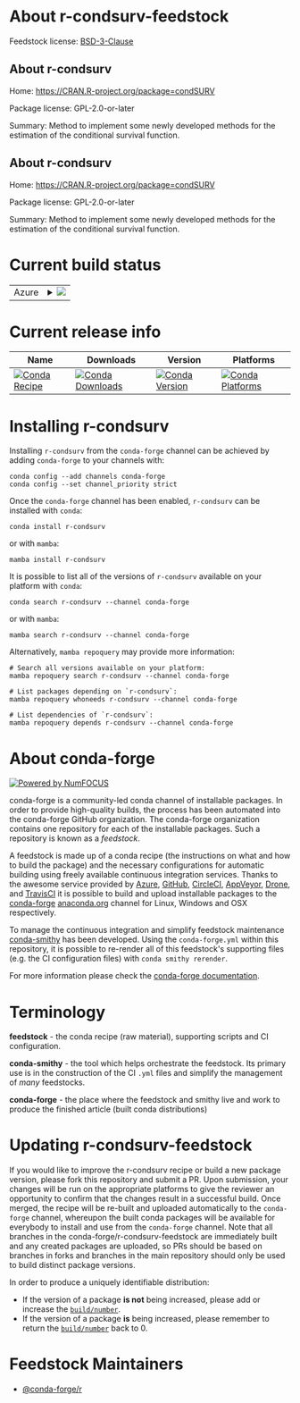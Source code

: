 About r-condsurv-feedstock
==========================

Feedstock license: [BSD-3-Clause](https://github.com/conda-forge/r-condsurv-feedstock/blob/main/LICENSE.txt)


About r-condsurv
----------------

Home: https://CRAN.R-project.org/package=condSURV

Package license: GPL-2.0-or-later

Summary: Method to implement some newly developed methods for the estimation of the conditional survival function.

About r-condsurv
----------------

Home: https://CRAN.R-project.org/package=condSURV

Package license: GPL-2.0-or-later

Summary: Method to implement some newly developed methods for the estimation of the conditional survival function.

Current build status
====================


<table>
    
  <tr>
    <td>Azure</td>
    <td>
      <details>
        <summary>
          <a href="https://dev.azure.com/conda-forge/feedstock-builds/_build/latest?definitionId=14452&branchName=main">
            <img src="https://dev.azure.com/conda-forge/feedstock-builds/_apis/build/status/r-condsurv-feedstock?branchName=main">
          </a>
        </summary>
        <table>
          <thead><tr><th>Variant</th><th>Status</th></tr></thead>
          <tbody><tr>
              <td>linux_64_r_base4.3</td>
              <td>
                <a href="https://dev.azure.com/conda-forge/feedstock-builds/_build/latest?definitionId=14452&branchName=main">
                  <img src="https://dev.azure.com/conda-forge/feedstock-builds/_apis/build/status/r-condsurv-feedstock?branchName=main&jobName=linux&configuration=linux%20linux_64_r_base4.3" alt="variant">
                </a>
              </td>
            </tr><tr>
              <td>linux_64_r_base4.4</td>
              <td>
                <a href="https://dev.azure.com/conda-forge/feedstock-builds/_build/latest?definitionId=14452&branchName=main">
                  <img src="https://dev.azure.com/conda-forge/feedstock-builds/_apis/build/status/r-condsurv-feedstock?branchName=main&jobName=linux&configuration=linux%20linux_64_r_base4.4" alt="variant">
                </a>
              </td>
            </tr><tr>
              <td>osx_64_r_base4.3</td>
              <td>
                <a href="https://dev.azure.com/conda-forge/feedstock-builds/_build/latest?definitionId=14452&branchName=main">
                  <img src="https://dev.azure.com/conda-forge/feedstock-builds/_apis/build/status/r-condsurv-feedstock?branchName=main&jobName=osx&configuration=osx%20osx_64_r_base4.3" alt="variant">
                </a>
              </td>
            </tr><tr>
              <td>osx_64_r_base4.4</td>
              <td>
                <a href="https://dev.azure.com/conda-forge/feedstock-builds/_build/latest?definitionId=14452&branchName=main">
                  <img src="https://dev.azure.com/conda-forge/feedstock-builds/_apis/build/status/r-condsurv-feedstock?branchName=main&jobName=osx&configuration=osx%20osx_64_r_base4.4" alt="variant">
                </a>
              </td>
            </tr><tr>
              <td>win_64_r_base4.3</td>
              <td>
                <a href="https://dev.azure.com/conda-forge/feedstock-builds/_build/latest?definitionId=14452&branchName=main">
                  <img src="https://dev.azure.com/conda-forge/feedstock-builds/_apis/build/status/r-condsurv-feedstock?branchName=main&jobName=win&configuration=win%20win_64_r_base4.3" alt="variant">
                </a>
              </td>
            </tr><tr>
              <td>win_64_r_base4.4</td>
              <td>
                <a href="https://dev.azure.com/conda-forge/feedstock-builds/_build/latest?definitionId=14452&branchName=main">
                  <img src="https://dev.azure.com/conda-forge/feedstock-builds/_apis/build/status/r-condsurv-feedstock?branchName=main&jobName=win&configuration=win%20win_64_r_base4.4" alt="variant">
                </a>
              </td>
            </tr>
          </tbody>
        </table>
      </details>
    </td>
  </tr>
</table>

Current release info
====================

| Name | Downloads | Version | Platforms |
| --- | --- | --- | --- |
| [![Conda Recipe](https://img.shields.io/badge/recipe-r--condsurv-green.svg)](https://anaconda.org/conda-forge/r-condsurv) | [![Conda Downloads](https://img.shields.io/conda/dn/conda-forge/r-condsurv.svg)](https://anaconda.org/conda-forge/r-condsurv) | [![Conda Version](https://img.shields.io/conda/vn/conda-forge/r-condsurv.svg)](https://anaconda.org/conda-forge/r-condsurv) | [![Conda Platforms](https://img.shields.io/conda/pn/conda-forge/r-condsurv.svg)](https://anaconda.org/conda-forge/r-condsurv) |

Installing r-condsurv
=====================

Installing `r-condsurv` from the `conda-forge` channel can be achieved by adding `conda-forge` to your channels with:

```
conda config --add channels conda-forge
conda config --set channel_priority strict
```

Once the `conda-forge` channel has been enabled, `r-condsurv` can be installed with `conda`:

```
conda install r-condsurv
```

or with `mamba`:

```
mamba install r-condsurv
```

It is possible to list all of the versions of `r-condsurv` available on your platform with `conda`:

```
conda search r-condsurv --channel conda-forge
```

or with `mamba`:

```
mamba search r-condsurv --channel conda-forge
```

Alternatively, `mamba repoquery` may provide more information:

```
# Search all versions available on your platform:
mamba repoquery search r-condsurv --channel conda-forge

# List packages depending on `r-condsurv`:
mamba repoquery whoneeds r-condsurv --channel conda-forge

# List dependencies of `r-condsurv`:
mamba repoquery depends r-condsurv --channel conda-forge
```


About conda-forge
=================

[![Powered by
NumFOCUS](https://img.shields.io/badge/powered%20by-NumFOCUS-orange.svg?style=flat&colorA=E1523D&colorB=007D8A)](https://numfocus.org)

conda-forge is a community-led conda channel of installable packages.
In order to provide high-quality builds, the process has been automated into the
conda-forge GitHub organization. The conda-forge organization contains one repository
for each of the installable packages. Such a repository is known as a *feedstock*.

A feedstock is made up of a conda recipe (the instructions on what and how to build
the package) and the necessary configurations for automatic building using freely
available continuous integration services. Thanks to the awesome service provided by
[Azure](https://azure.microsoft.com/en-us/services/devops/), [GitHub](https://github.com/),
[CircleCI](https://circleci.com/), [AppVeyor](https://www.appveyor.com/),
[Drone](https://cloud.drone.io/welcome), and [TravisCI](https://travis-ci.com/)
it is possible to build and upload installable packages to the
[conda-forge](https://anaconda.org/conda-forge) [anaconda.org](https://anaconda.org/)
channel for Linux, Windows and OSX respectively.

To manage the continuous integration and simplify feedstock maintenance
[conda-smithy](https://github.com/conda-forge/conda-smithy) has been developed.
Using the ``conda-forge.yml`` within this repository, it is possible to re-render all of
this feedstock's supporting files (e.g. the CI configuration files) with ``conda smithy rerender``.

For more information please check the [conda-forge documentation](https://conda-forge.org/docs/).

Terminology
===========

**feedstock** - the conda recipe (raw material), supporting scripts and CI configuration.

**conda-smithy** - the tool which helps orchestrate the feedstock.
                   Its primary use is in the construction of the CI ``.yml`` files
                   and simplify the management of *many* feedstocks.

**conda-forge** - the place where the feedstock and smithy live and work to
                  produce the finished article (built conda distributions)


Updating r-condsurv-feedstock
=============================

If you would like to improve the r-condsurv recipe or build a new
package version, please fork this repository and submit a PR. Upon submission,
your changes will be run on the appropriate platforms to give the reviewer an
opportunity to confirm that the changes result in a successful build. Once
merged, the recipe will be re-built and uploaded automatically to the
`conda-forge` channel, whereupon the built conda packages will be available for
everybody to install and use from the `conda-forge` channel.
Note that all branches in the conda-forge/r-condsurv-feedstock are
immediately built and any created packages are uploaded, so PRs should be based
on branches in forks and branches in the main repository should only be used to
build distinct package versions.

In order to produce a uniquely identifiable distribution:
 * If the version of a package **is not** being increased, please add or increase
   the [``build/number``](https://docs.conda.io/projects/conda-build/en/latest/resources/define-metadata.html#build-number-and-string).
 * If the version of a package **is** being increased, please remember to return
   the [``build/number``](https://docs.conda.io/projects/conda-build/en/latest/resources/define-metadata.html#build-number-and-string)
   back to 0.

Feedstock Maintainers
=====================

* [@conda-forge/r](https://github.com/orgs/conda-forge/teams/r/)

